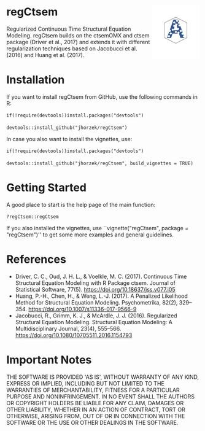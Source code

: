 # regCtsem <a href="https://jhorzek.github.io/regCtsem/"><img src="man/figures/logo.svg" align="right" height="139" /></a>

Regularized Continuous Time Structural Equation Modeling. regCtsem builds on the ctsemOMX and ctsem package (Driver et al., 2017) and extends it with
different regularization techniques based on Jacobucci et al. (2016) and Huang et al. (2017).

# Installation

If you want to install regCtsem from GitHub, use the following commands in R:

    if(!require(devtools))install.packages("devtools")

    devtools::install_github("jhorzek/regCtsem")
    
In case you also want to install the vignettes, use:


    if(!require(devtools))install.packages("devtools")

    devtools::install_github("jhorzek/regCtsem", build_vignettes = TRUE)
    
    
# Getting Started

A good place to start is the help page of the main function:

    ?regCtsem::regCtsem

If you also installed the vignettes, use ``vignette("regCtsem", package = "regCtsem")'' to get some more examples and general guidelines.

# References

* Driver, C. C., Oud, J. H. L., & Voelkle, M. C. (2017). Continuous Time Structural Equation Modeling with R Package ctsem. Journal of Statistical Software, 77(5). https://doi.org/10.18637/jss.v077.i05
* Huang, P.-H., Chen, H., & Weng, L.-J. (2017). A Penalized Likelihood Method for Structural Equation Modeling. Psychometrika, 82(2), 329–354. https://doi.org/10.1007/s11336-017-9566-9
* Jacobucci, R., Grimm, K. J., & McArdle, J. J. (2016). Regularized Structural Equation Modeling. Structural Equation Modeling: A Multidisciplinary Journal, 23(4), 555–566. https://doi.org/10.1080/10705511.2016.1154793


# Important Notes

THE SOFTWARE IS PROVIDED 'AS IS', WITHOUT WARRANTY OF ANY KIND, EXPRESS OR
IMPLIED, INCLUDING BUT NOT LIMITED TO THE WARRANTIES OF MERCHANTABILITY, FITNESS
FOR A PARTICULAR PURPOSE AND NONINFRINGEMENT. IN NO EVENT SHALL THE AUTHORS OR
COPYRIGHT HOLDERS BE LIABLE FOR ANY CLAIM, DAMAGES OR OTHER LIABILITY, WHETHER IN
AN ACTION OF CONTRACT, TORT OR OTHERWISE, ARISING FROM, OUT OF OR IN CONNECTION
WITH THE SOFTWARE OR THE USE OR OTHER DEALINGS IN THE SOFTWARE. 
